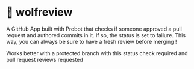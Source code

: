 # :wolf: wolfreview

A GitHub App built with Probot that checks if someone approved a pull request and authored commits in it. If so, the status is set to failure. This way, you can always be sure to have a fresh review before merging !

Works better with a protected branch with this status check required and pull request reviews requested